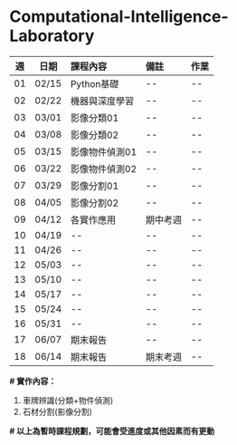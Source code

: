# Computational-Intelligence-Laboratory

| 週 | 日期 | 課程內容 | 備註 | 作業 |
| :----: | :----: | :---- | :---- | :---- | 
| 01 | 02/15 | Python基礎 | -- | -- | 
| 02 | 02/22 | 機器與深度學習 | -- | -- | 
| 03 | 03/01 | 影像分類01 | -- | -- | 
| 04 | 03/08 | 影像分類02 | -- | -- | 
| 05 | 03/15 | 影像物件偵測01 | -- | -- | 
| 06 | 03/22 | 影像物件偵測02 | -- | -- | 
| 07 | 03/29 | 影像分割01 | -- | -- | 
| 08 | 04/05 | 影像分割02 | -- | -- | 
| 09 | 04/12 | 各實作應用 | 期中考週 | -- | 
| 10 | 04/19 | -- | -- | -- | 
| 11 | 04/26 | -- | -- | -- | 
| 12 | 05/03 | -- | -- | -- | 
| 13 | 05/10 | -- | -- | -- | 
| 14 | 05/17 | -- | -- | -- | 
| 15 | 05/24 | -- | -- | -- | 
| 16 | 05/31 | -- | -- | -- | 
| 17 | 06/07 | 期末報告 | -- | -- | 
| 18 | 06/14 | 期末報告 | 期末考週 | -- | 

**# 實作內容：**
1. 車牌辨識(分類+物件偵測)
2. 石材分割(影像分割)

**# 以上為暫時課程規劃，可能會受進度或其他因素而有更動**
